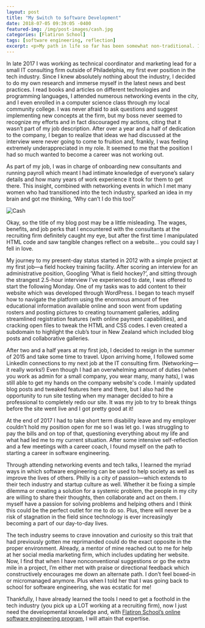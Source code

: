 ```yaml
---
layout: post
title: "My $witch to $oftware Development"
date: 2018-07-05 09:39:05 -0400
featured-img: /img/post-images/cash.jpg
categories: [Flatiron School]
tags: [software engineering, reflection]
excerpt: <p>My path in life so far has been somewhat non-traditional. I went to college for four years with only one summer break (working three jobs at one point), I've never had a defined career path so I took jobs based on opportunity, I've been fortunate enough to travel to several countries and still save up enough to become a single female homeowner when I turned 25, and I basically came out on the other end of a quarter-life crisis with a new, daring plan for my life in mind. This post outlines key moments that got me to where I am today and will surely be followed in the future by other similar posts.</p>
---
```


In late 2017 I was working as technical coordinator and marketing lead for a small IT consulting firm outside of Philadelphia, my first ever position in the tech industry. Since I knew absolutely nothing about the industry, I decided to do my own research and immerse myself in the latest news and best practices. I read books and articles on different technologies and programming languages, I attended numerous networking events in the city, and I even enrolled in a computer science class through my local community college. I was never afraid to ask questions and suggest implementing new concepts at the firm, but my boss never seemed to recognize my efforts and in fact discouraged my actions, citing that it wasn’t part of my job description. After over a year and a half of dedication to the company, I began to realize that ideas we had discussed at the interview were never going to come to fruition and, frankly, I was feeling extremely underappreciated in my role. It seemed to me that the position I had so much wanted to become a career was not working out.

As part of my job, I was in charge of onboarding new consultants and running payroll which meant I had intimate knowledge of everyone’s salary details and how many years of work experience it took for them to get there. This insight, combined with networking events in which I met many women who had transitioned into the tech industry, sparked an idea in my brain and got me thinking, ‘Why can’t I do this too?’

![Cash](/img/post-images/cash.jpg)

Okay, so the title of my blog post may be a little misleading. The wages, benefits, and job perks that I encountered with the consultants at the recruiting firm definitely caught my eye, but after the first time I manipulated HTML code and saw tangible changes reflect on a website… you could say I fell in love.

My journey to my present-day status started in 2012 with a simple project at my first job—a field hockey training facility. After scoring an interview for an administrative position, Googling ‘What is field hockey?’, and sitting through the strangest 2.5-hour interview I’ve experienced to date, I was offered to start the following Monday. One of my tasks was to add content to their website which was developed through WordPress. I began to teach myself how to navigate the platform using the enormous amount of free educational information available online and soon went from updating rosters and posting pictures to creating tournament galleries, adding streamlined registration features (with online payment capabilities), and cracking open files to tweak the HTML and CSS codes. I even created a subdomain to highlight the club’s tour in New Zealand which included blog posts and collaborative galleries.

After two and a half years at my first job, I decided to resign in the summer of 2015 and take some time to travel. Upon arriving home, I followed some LinkedIn connections to my next job at the IT consulting firm. (Networking—it really works!) Even though I had an overwhelming amount of duties (when you work as admin for a small company, you wear many, many hats), I was still able to get my hands on the company website's code. I mainly updated blog posts and tweaked features here and there, but I also had the opportunity to run site testing when my manager decided to hire a professional to completely redo our site. It was my job to try to break things before the site went live and I got pretty good at it!

At the end of 2017 I had to take short term disability leave and my employer couldn’t hold my position open for me so I was let go. I was struggling to pay the bills and on top of that, questioning everything about my life and what had led me to my current situation. After some intensive self-reflection and a few meetings with a career coach, I found myself on the path to starting a career in software engineering.

Through attending networking events and tech talks, I learned the myriad ways in which software engineering can be used to help society as well as improve the lives of others. Philly is a city of passion—which extends to their tech industry and startup culture as well. Whether it be fixing a simple dilemma or creating a solution for a systemic problem, the people in my city are willing to share their thoughts, then collaborate and act on them. I myself have a passion for solving problems and helping others and I think this could be the perfect outlet for me to do so. Plus, there will never be a risk of stagnation in the field since technology is ever increasingly becoming a part of our day-to-day lives.

The tech industry seems to crave innovation and curiosity so this trait that had previously gotten me reprimanded could do the exact opposite in the proper environment. Already, a mentor of mine reached out to me for help at her social media marketing firm, which includes updating her website. Now, I find that when I have nonconventional suggestions or go the extra mile in a project, I’m either met with praise or directional feedback which constructively encourages me down an alternate path. I don’t feel boxed-in or micromanaged anymore. Plus when I told her that I was going back to school for software engineering, she was ecstatic for me!

Thankfully, I have already learned the tools I need to get a foothold in the tech industry (you pick up a LOT working at a recruiting firm), now I just need the developmental knowledge and, with [Flatiron School’s online software engineering program](https://flatironschool.com/career-courses/coding-bootcamp/online/), I will attain that expertise.
